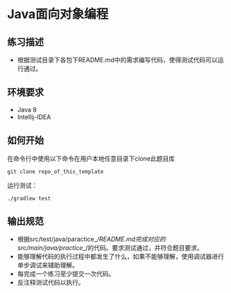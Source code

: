 # Java面向对象编程

## 练习描述
- 根据测试目录下各包下README.md中的需求编写代码，使得测试代码可以运行通过。

## 环境要求
- Java 8
- Intellij-IDEA

## 如何开始
在命令行中使用以下命令在用户本地任意目录下clone此题目库
```
git clone repo_of_this_template
```
运行测试：
```
./gradlew test
```

## 输出规范
* 根据src/test/java/paractice_*/README.md完成对应的src/main/java/practice_*/的代码。要求测试通过，并符合题目要求。
* 能够理解代码的执行过程中都发生了什么，如果不能够理解，使用调试器进行单步调试来辅助理解。
* 每完成一个练习至少提交一次代码。
* 反注释测试代码以执行。
